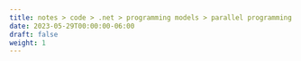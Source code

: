 ```yaml
---
title: notes > code > .net > programming models > parallel programming
date: 2023-05-29T00:00:00-06:00
draft: false
weight: 1
---
```

